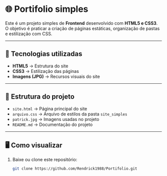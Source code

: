 # 🌐 Portifolio simples

Este é um projeto simples de **Frontend** desenvolvido com **HTML5 e CSS3**.  
O objetivo é praticar a criação de páginas estáticas, organização de pastas e estilização com CSS.

---

## 🚀 Tecnologias utilizadas
- **HTML5** → Estrutura do site  
- **CSS3** → Estilização das páginas  
- **Imagens (JPG)** → Recursos visuais do site  

---

## 📂 Estrutura do projeto
- `site.html` → Página principal do site   
- `arquivo.css` → Arquivo de estilos da pasta `site_simples`  
- `patrick.jpg` → Imagens usadas no projeto  
- `README.md` → Documentação do projeto  

---

## 🖥️ Como visualizar
1. Baixe ou clone este repositório:
   ```bash
   git clone https://github.com/Rendrick1988/Portifolio.git 